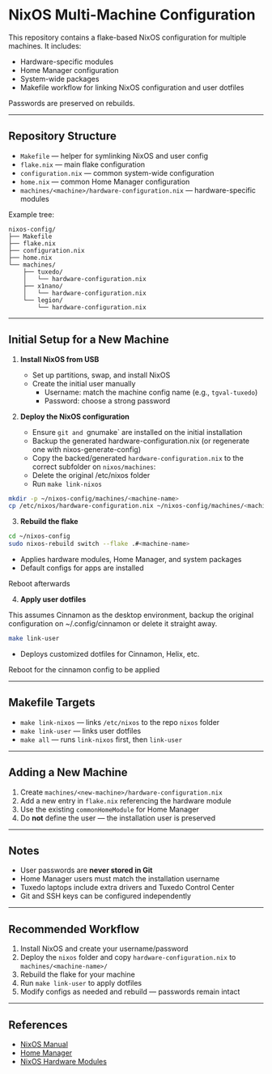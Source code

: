 # NixOS Multi-Machine Configuration

This repository contains a flake-based NixOS configuration for multiple machines. It includes:

- Hardware-specific modules
- Home Manager configuration
- System-wide packages
- Makefile workflow for linking NixOS configuration and user dotfiles

Passwords are preserved on rebuilds.

---

## Repository Structure

- `Makefile` — helper for symlinking NixOS and user config  
- `flake.nix` — main flake configuration  
- `configuration.nix` — common system-wide configuration  
- `home.nix` — common Home Manager configuration  
- `machines/<machine>/hardware-configuration.nix` — hardware-specific modules  

Example tree:

```
nixos-config/
├── Makefile
├── flake.nix
├── configuration.nix
├── home.nix
└── machines/
    ├── tuxedo/
    │   └── hardware-configuration.nix
    ├── x1nano/
    │   └── hardware-configuration.nix
    └── legion/
        └── hardware-configuration.nix
```

---

## Initial Setup for a New Machine

1. **Install NixOS from USB**  
   - Set up partitions, swap, and install NixOS  
   - Create the initial user manually  
     - Username: match the machine config name (e.g., `tgval-tuxedo`)  
     - Password: choose a strong password

2. **Deploy the NixOS configuration**
   - Ensure `git and `gnumake` are installed on the initial installation
   - Backup the generated hardware-configuration.nix (or regenerate one with nixos-generate-config)
   - Copy the backed/generated `hardware-configuration.nix` to the correct subfolder on `nixos/machines`:
   - Delete the original /etc/nixos folder
   - Run `make link-nixos`

```bash
mkdir -p ~/nixos-config/machines/<machine-name>
cp /etc/nixos/hardware-configuration.nix ~/nixos-config/machines/<machine-name>/
```

3. **Rebuild the flake**  

```bash
cd ~/nixos-config
sudo nixos-rebuild switch --flake .#<machine-name>
```

- Applies hardware modules, Home Manager, and system packages  
- Default configs for apps are installed

Reboot afterwards

4. **Apply user dotfiles**  

This assumes Cinnamon as the desktop environment, backup the original configuration on ~/.config/cinnamon or delete it straight away.
```bash
make link-user
```

- Deploys customized dotfiles for Cinnamon, Helix, etc.

Reboot for the cinnamon config to be applied

---

## Makefile Targets

- `make link-nixos` — links `/etc/nixos` to the repo `nixos` folder  
- `make link-user` — links user dotfiles  
- `make all` — runs `link-nixos` first, then `link-user`

---

## Adding a New Machine

1. Create `machines/<new-machine>/hardware-configuration.nix`  
2. Add a new entry in `flake.nix` referencing the hardware module  
3. Use the existing `commonHomeModule` for Home Manager  
4. Do **not** define the user — the installation user is preserved  

---

## Notes

- User passwords are **never stored in Git**  
- Home Manager users must match the installation username  
- Tuxedo laptops include extra drivers and Tuxedo Control Center  
- Git and SSH keys can be configured independently

---

## Recommended Workflow

1. Install NixOS and create your username/password  
2. Deploy the `nixos` folder and copy `hardware-configuration.nix` to `machines/<machine-name>/`  
3. Rebuild the flake for your machine  
4. Run `make link-user` to apply dotfiles  
5. Modify configs as needed and rebuild — passwords remain intact

---

## References

- [NixOS Manual](https://nixos.org/manual/nixos/stable/)  
- [Home Manager](https://nix-community.github.io/home-manager/)  
- [NixOS Hardware Modules](https://github.com/NixOS/nixos-hardware)
